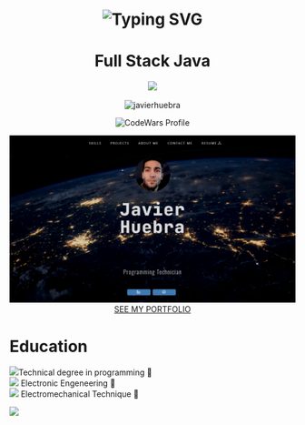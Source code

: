 <h1 align="center">
  <img src="https://readme-typing-svg.herokuapp.com?font=Fira+Code&size=25&pause=1000&color=2E5CF7&width=700&height=60&lines=Hi%2C+i'm+Javier+Huebra+-+Software+Developer" alt="Typing SVG" />
</h1>



<div align="center">
  
# Full Stack Java
   
![](https://github-readme-streak-stats.herokuapp.com/?user=JavierHuebra&theme=dark&hide_border=true)<br/>

</div>

<p align="center"> <img src="https://komarev.com/ghpvc/?username=javierhuebra&label=Profile%20views&color=153066&style=flat" alt="javierhuebra" /></p>

<p align="center">
  <a>
    <img src="https://www.codewars.com/users/javierhuebra/badges/large" alt="CodeWars Profile">
  </a>
</p>

<div align="center">
  
  <a href="https://javierhuebra.github.io/Portfolio/">
     <img src="./javier.png"/>
    SEE MY PORTFOLIO
  </a>
</div>

# Education
<div>


![](https://us-central1-progress-markdown.cloudfunctions.net/progress/100)Technical degree in programming :hammer: 
<br>
![](https://us-central1-progress-markdown.cloudfunctions.net/progress/70) Electronic Engeneering :hammer:
<br>
![](https://us-central1-progress-markdown.cloudfunctions.net/progress/100) Electromechanical Technique :hammer:
<br>

<img src="https://user-images.githubusercontent.com/123120185/257965076-a45fbf30-104f-4dea-b41f-4babd28f92d2.svg">



